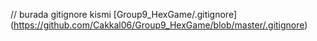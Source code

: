 // burada gitignore kismi 
[Group9_HexGame/.gitignore] (https://github.com/Cakkal06/Group9_HexGame/blob/master/.gitignore)
